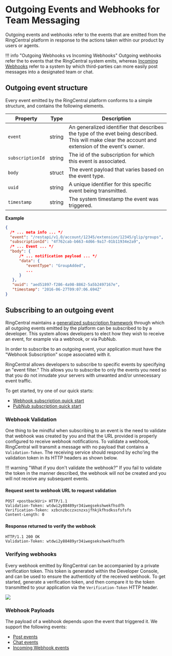 # Outgoing Events and Webhooks for Team Messaging

Outgoing events and webhooks refer to the events that are emitted from the RingCentral platform in response to the actions taken within our product by users or agents.

!!! info "Outgoing Webhooks vs Incoming Webhooks"
    Outgoing webhooks refer the to events that the RingCentral system emits, whereas [Incoming Webhooks](../webhook-creation) refer to a system by which third-parties can more easily post messages into a designated team or chat. 

## Outgoing event structure

Every event emitted by the RingCentral platform conforms to a simple structure, and contains the following elements.

| Property | Type | Description |
|-|-|-|
| `event` | string | An generalized identifier that describes the type of the evet being described. This will make clear the account and extension of the event's owner. |
| `subscriptionId` | string | The id of the subscription for which this event is associated. |
| `body` | struct | The event payload that varies based on the event type. |
| `uuid` | string | A unique identifier for this specific event being transmitted. |
| `timestamp` | string | The system timestamp the event was triggered. |

**Example**

```json
{
  /* ... meta info ... */
  "event": "/restapi/v1.0/account/12345/extension/12345/glip/groups",
  "subscriptionId": "4f762cab-b663-4d66-9a17-01b11934e2a9",
  /* ... Event ... */
  "body": {
      /* ... notification payload ... */
      "data": {
         "eventType": "GroupAdded",
         ...
      }
   },
   "uuid": "aed51897-f286-4a98-8862-5a5b2497167e",
   "timestamp": "2016-06-27T09:07:06.694Z"
}
```

## Subscribing to an outgoing event

RingCentral maintains a [generalized subscription framework](../../../notifications/) through which all outgoing events emitted by the platform can be subscribed to by a developer. This system allows developers to elect how they wish to receive an event, for example via a webhook, or via PubNub.

In order to subscribe to an outgoing event, your application must have the "Webhook Subscription" scope associated with it. 

RingCentral allows developers to subscribe to specific events by specifying an "event filter." This allows you to subscribe to only the events you need so that you do not innudate your servers with unwanted and/or unnecessary event traffic. 

To get started, try one of our quick starts:

* [Webhook subscription quick start](../../../notifications/webhooks/quick-start/)
* [PubNub subscription quick start](../../../notifications/push-notifications/quick-start/)

### Webhook Validation

One thing to be mindful when subscribing to an event is the need to validate that webhook was created by you and that the URL provided is properly configured to receive webhook notifications. To validate a webhook, RingCentral will transmit a message with no payload that contains a `Validation-Token`. The receiving service should respond by echo'ing the validation token in its HTTP headers as shown below.

!!! warning "What if you don't validate the webhook?"
    If you fail to validate the token in the manner described, the webhook will not be created and you will not receive any subsequent events. 

#### Request sent to webhook URL to request validation

```http
POST <postbackUri> HTTP/1.1
Validation-Token: wtdwi2y88489yr34iwegsekshwekfhsdfh
Verification-Token: xzbcnzbcczxcnzxsjfhkjkfhsdkssfsfsfs
Content-Length: 0
```

#### Response returned to verify the webhook

```http
HTTP/1.1 200 OK
Validation-Token: wtdwi2y88489yr34iwegsekshwekfhsdfh
```

### Verifying webhooks

Every webhook emitted by RingCentral can be accompanied by a private verification token. This token is generated within the Developer Console, and can be used to ensure the authenticity of the received webhook. To get started, generate a verification token, and then compare it to the token transmitted to your application via the `Verification-Token` HTTP header.

<img class="img-fluid" src="../webhook-verification.png" style="max-width: 500px">

### Webhook Payloads

The payload of a webhook depends upon the event that triggered it. We support the following events:

* [Post events](../events-posts/)
* [Chat events](../events-groups/)
* [Incoming Webhook events](../events-incoming-webhooks/)
